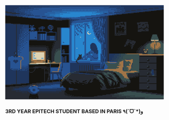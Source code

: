 <h2 align = "center ">
  <img src = "i032d91obzk81.gif" width = 2000 height = 300>
</h2>
<h3>
  3RD YEAR EPITECH STUDENT BASED IN PARIS ٩(ˊᗜˋ*)و
</h3>
